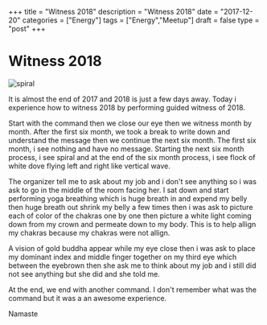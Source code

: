 +++
title = "Witness 2018"
description = "Witness 2018"
date = "2017-12-20"
categories = ["Energy"]
tags = ["Energy","Meetup"]
draft = false
type = "post"
+++

# Witness 2018

![spiral](/img/vision_spiral.jpg)

It is almost the end of 2017 and 2018 is just a few days away. Today i experience how to witness 2018 by performing guided witness of 2018.

Start with the command then we close our eye then we witness month by month. After the first six month, we took a break to write down and understand the message then we continue the next six month. The first six month, i see nothing and have no message. Starting the next six month process, i see spiral and at the end of the six month process, i see flock of white dove flying left and right like vertical wave. 

The organizer tell me to ask about my job and i don't see anything so i was ask to go in the middle of the room facing her. I sat down and start performing yoga breathing which is huge breath in and expend my belly then huge breath out shrink my belly a few times then i was ask to picture each of color of the chakras one by one then picture a white light coming down from my crown and permeate down to my body. This is to help allign my chakras because my chakras were not allign.

A vision of gold buddha appear while my eye close then i was ask to place my dominant index and middle finger together on my third eye which between the eyebrown then she ask me to think about my job and i still did not see anything but she did and she told me.

At the end, we end with another command. I don't remember what was the command but it was a an awesome experience.

Namaste